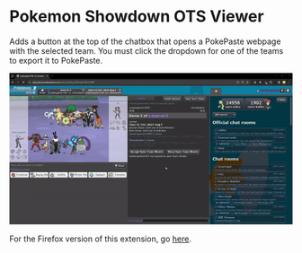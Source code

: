 # Pokemon Showdown OTS Viewer
Adds a button at the top of the chatbox that opens a PokePaste webpage with the selected team. You must click the dropdown for one of the teams to export it to PokePaste.

![](demo.gif)

For the Firefox version of this extension, go [here](https://github.com/chrisdentremont/showdown-sheet-viewer-firefox).

